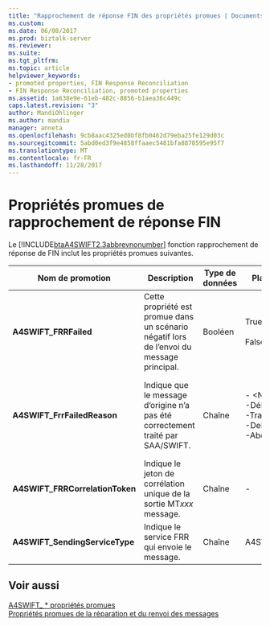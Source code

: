 ```yaml
---
title: "Rapprochement de réponse FIN des propriétés promues | Documents Microsoft"
ms.custom: 
ms.date: 06/08/2017
ms.prod: biztalk-server
ms.reviewer: 
ms.suite: 
ms.tgt_pltfrm: 
ms.topic: article
helpviewer_keywords:
- promoted properties, FIN Response Reconciliation
- FIN Response Reconciliation, promoted properties
ms.assetid: 1a638e9e-61eb-482c-8856-b1aea36c449c
caps.latest.revision: "3"
author: MandiOhlinger
ms.author: mandia
manager: anneta
ms.openlocfilehash: 9cb8aac4325ed0bf8fb0462d79eba25fe129d03c
ms.sourcegitcommit: 5abd0ed3f9e4858ffaaec5481bfa8878595e95f7
ms.translationtype: MT
ms.contentlocale: fr-FR
ms.lasthandoff: 11/28/2017
---
```

# <a name="fin-response-reconciliation-promoted-properties"></a>Propriétés promues de rapprochement de réponse FIN
Le [!INCLUDE[btaA4SWIFT2.3abbrevnonumber](../../includes/btaa4swift2-3abbrevnonumber-md.md)] fonction rapprochement de réponse de FIN inclut les propriétés promues suivantes.  
  
|Nom de promotion| Description|Type de données|Plage de valeurs|Exemple d’utilisation|  
|-------------------|-----------------|---------------|-----------------|-------------------|  
|**A4SWIFT_FRRFailed**|Cette propriété est promue dans un scénario négatif lors de l’envoi du message principal.|Booléen|True<br /><br /> False|Utilisé dans l’expression de filtre d’un port d’envoi FRR pour envoyer un message ayant échoué vers un gestionnaire personnalisé.|  
|**A4SWIFT_FrrFailedReason**|Indique que le message d’origine n’a pas été correctement traité par SAA/SWIFT.|Chaîne|-   \<NAKErrorCode\><br />-Délai d’attente<br />-TransportError<br />-Delayed_NAK<br />-AbortReceived|Utilisé dans l’expression de filtre d’un port d’envoi FRR pour envoyer un message ayant échoué vers un gestionnaire personnalisé.|  
|**A4SWIFT_FRRCorrelationToken**|Indique le jeton de corrélation unique de la sortie MT*xxx* message.|Chaîne|-|FRR compare cette propriété sur le **MQMD_CorrelID** propriété de contexte de la réponse FIN.|  
|**A4SWIFT_SendingServiceType**|Indique le service FRR qui envoie le message.|Chaîne|A4SWIFT_FrrService|Promue lorsque **A4SWIFT_FRRFailed** est définie sur True.|  
  
## <a name="see-also"></a>Voir aussi  
 [A4SWIFT_ * propriétés promues](../../adapters-and-accelerators/accelerator-swift/a4swift-promoted-properties.md)   
 [Propriétés promues de la réparation et du renvoi des messages](../../adapters-and-accelerators/accelerator-swift/message-repair-and-new-submission-promoted-properties.md)